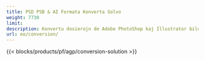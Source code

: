 ```yaml
---
title: PSD PSB & AI Formata Konverta Solvo
weight: 7730
limit: 
description: Konvertu dosierojn de Adobe PhotoShop kaj Illustrator bildojn kaj aliajn formatojn
url: eo/conversion/
---
```


{{< blocks/products/pf/agp/conversion-solution >}} 
